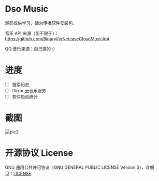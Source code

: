 # Dso Music

源码仅供学习，请勿传播软件安装包。

音乐 API 来源（但不限于）：https://github.com/Binaryify/NeteaseCloudMusicApi

QQ 音乐来源：自己搞的 :)

# 进度
- [ ] 搜索历史
- [ ] Dirror 云音乐服务
- [ ] 软件启动统计

# 截图

![pic2](https://moriafly.xyz/images/dirror-music_2.png)

# 开源协议 License

GNU 通用公共许可协议（GNU GENERAL PUBLIC LICENSE Version 3），详细见：[LICENSE](https://github.com/Moriafly/dirror-music/blob/master/LICENSE)
